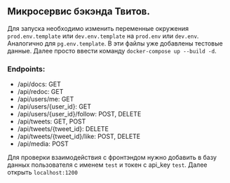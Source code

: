 ## Микросервис бэкэнда Твитов.

Для запуска необходимо изменить переменные окружения `prod.env.template` или `dev.env.template`
на `prod.env` или `dev.env`. Аналогично для `pg.env.template`. В эти файлы уже добавлены тестовые данные. 
Далее просто ввести команду `docker-compose up --build -d`.

### Endpoints:
- /api/docs: GET
- /api/redoc: GET
- /api/users/me: GET 
- /api/users/{user_id}: GET 
- /api/users/{user_id}/follow: POST, DELETE
- /api/tweets: GET, POST
- /api/tweets/{tweet_id}: DELETE
- /api/tweets/{tweet_id}/like: POST, DELETE
- /api/media: POST 

Для проверки взаимодействия с фронтэндом нужно добавить в базу данных пользователя с именем `test`
и токен с api_key `test`. Далее открыть `localhost:1200`